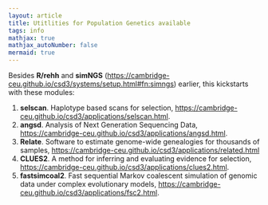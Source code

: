 ```yaml
---
layout: article
title: Utitlities for Population Genetics available
tags: info
mathjax: true
mathjax_autoNumber: false
mermaid: true
---
```


Besides **R/rehh** and **simNGS** (<https://cambridge-ceu.github.io/csd3/systems/setup.html#fn:simngs>) earlier, this kickstarts with these modules:

1. **selscan**. Haplotype based scans for selection, <https://cambridge-ceu.github.io/csd3/applications/selscan.html>.
2. **angsd**. Analysis of Next Generation Sequencing Data, <https://cambridge-ceu.github.io/csd3/applications/angsd.html>.
3. **Relate**. Software to estimate genome-wide genealogies for thousands of samples, <https://cambridge-ceu.github.io/csd3/applications/related.html>
4. **CLUES2**. A method for inferring and evaluating evidence for selection, <https://cambridge-ceu.github.io/csd3/applications/clues2.html>.
5. **fastsimcoal2**. Fast sequential Markov coalescent simulation of genomic data under complex evolutionary models, <https://cambridge-ceu.github.io/csd3/applications/fsc2.html>.
